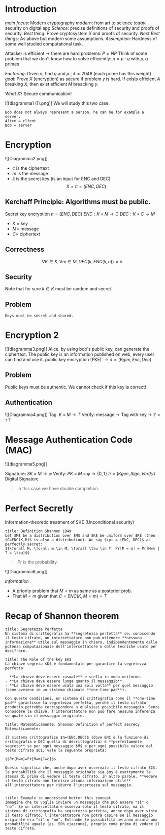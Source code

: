 # Introduction

_main focus_: Modern cryptography
_modern_: from art to science
_today_: security on digital app
_Science_: precise definitions of security and proofs of security.
_Best thing_: Prove cryptosystem $X$ and proofs of security.
_Next Best things_: As above but modern some assumptions.
_Assumption_: Hardness of some well studied computational task.

Attacker is efficient $\to$ there are hard problems: $P \not = NP$ 
Think of some problem that we don't know how to solve efficiently: $n = p \cdot q$ with $p,q$ primes

_Factoring_: Given $n$, find $q$ and $p$ ; $\lambda = 2048$ (each prime has this weight)
_goal_: Prove $X$ (encryption) as secure if problem $y$ is hard. If exists efficient $A$ breaking $X$, then exist efficient $M$ breacking $y$.

_What X_? Secure communication!

![[diagramma1 (1).png]]
We will study this two case.

```ad-info
Bob does not always represent a person, he can be for example a server.
Alice = client
Bob = server
```


# Encryption 

![[Diagramma2.png]]

- $c$ is the ciphertext
- $m$ is the message
- $k$ is the secret key (is an input for ENC and DEC)
$$X = \pi = (ENC, DEC)$$
## Kerchaff Principle: Algorithms must be public.
Secret key encryption $\pi = (ENC, DEC)$
$ENC: K \times M \to C$
$DEC: K \times C \to M$

- $K$ = key
- $M =$ message
- $C =$ ciphertext

## Correctness
$$\forall K \in K, \forall m \in M, DEC(k,ENC(k,n)) = n:$$
## Security
Note that for sure $k \in K$ must be random and secret.

## Problem
```ad-warning
Keys must be secret and shared.

```


# Encryption 2
![[diagramma3.png]]
Alice, by using bob's public key, can generate the ciphertext.
The public key is an information published on web, every user can find and use it.
public key encryption (PKE) $\to \lambda = (K gen, Enc, Dec)$

## Problem
Public keys must be authentic. We cannot check if this key is correct!

## Authentication

![[Diagramma4.png]]
Tag: $K \times M \to T$ 
Verify: message $\to$ Tag with key $\to$ $\tau'$ = $\tau$ ?  


# Message Authentication Code (MAC)

![[diagramma5.png]]

Signature: $SK \times M \to φ$ 
Verify: $PK \times M \times φ \to \{0,1\}$
$\pi = (Kgen, Sign, Verify)$ Digital Signature

> In this case we have double completion.

# Perfect Secretly
Information-theoretic treatment of SKE (Unconditional security)

```ad-abstract
title: Definition Shannon 1949
Let $M$ be a distribution over $M$ and $K$ be uniform over $K$ (then $C=ENC(K,M)$ is also a distribution). We say $\pi = (ENC, DEC)$ as perfectly secret: 
$$\forall M, \forall m \in M, \forall \tau \in T: Pr[M = m] = Pr[M=m | T = \tau]$$

```

>$Pr$ is the probability.

![[Diagramma6.png]]

_Information_
- A priority problem that $M = m$ as same as a posterior prob. 
- That $M = m$ given that $C = ENC(K, M = m) = T$

# Recap of Shannon theorem

```ad-question
title: Segretezza Perfetta
Un sistema di crittografia ha **segretezza perfetta** se, conoscendo il testo cifrato, un intercettatore non può ottenere **nessuna informazione** utile sul messaggio in chiaro, indipendentemente dalla potenza computazionale dell'intercettatore o dalle tecniche usate per decifrare.

```

```ad-question
title: The Role of the key $K$
La chiave segreta $K$ è fondamentale per garantire la segretezza perfetta:

- **La chiave deve essere casuale** e scelta in modo uniforme.
- **La chiave deve essere lunga quanto il messaggio**.
- **La chiave deve essere usata una sola volta** per quel messaggio (come avviene in un sistema chiamato **one-time pad**).

Con queste condizioni, un sistema di crittografia come il **one-time pad** garantisce la segretezza perfetta, perché il testo cifrato prodotto potrebbe corrispondere a qualsiasi possibile messaggio. Senza conoscere la chiave, l'intercettatore non può fare nessuna inferenza su quale sia il messaggio originale.

```

```ad-question
title: Matematicamente: Shannon Definition of perfect secrecy
Matematicamente:

Il sistema crittografico $π=(ENC,DEC)$ (dove ENC è la funzione di crittografia e DEC quella di decrittografia) è **perfettamente segreto** se per ogni messaggio $M$ e per ogni possibile valore del testo cifrato $C$, vale la seguente proprietà:

$$Pr⁡[M=m]=Pr⁡[M=m∣C=c]$$

Questo significa che, anche dopo aver osservato il testo cifrato $C$, la probabilità che il messaggio originale sia $m$ è esattamente la stessa di prima di vedere il testo cifrato. In altre parole, **vedere il testo cifrato non fornisce alcuna informazione utile** all'intercettatore per ridurre l'incertezza sul messaggio.


```

```ad-example
title: Example to understand better this concept
Immagina che tu voglia inviare un messaggio che può essere "sì" o "no". Se un intercettatore osserva solo il testo cifrato, ma il sistema di crittografia ha segretezza perfetta, anche dopo aver visto il testo cifrato, l'intercettatore non potrà capire se il messaggio originale era "sì" o "no". Entrambe le possibilità avranno ancora una probabilità uguale (es. 50% ciascuna), proprio come prima di vedere il testo cifrato.

```

